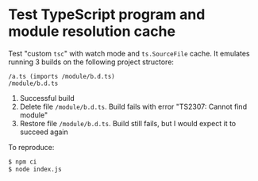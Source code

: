 # Test TypeScript program and module resolution cache

Test "custom `tsc`" with watch mode and `ts.SourceFile` cache. It emulates
running 3 builds on the following project structore:

```
/a.ts (imports /module/b.d.ts)
/module/b.d.ts
```

1.  Successful build
2.  Delete file `/module/b.d.ts`. Build fails with error "TS2307: Cannot find
    module"
3.  Restore file `/module/b.d.ts`. Build still fails, but I would expect it to
    succeed again

To reproduce:

```sh
$ npm ci
$ node index.js
```

